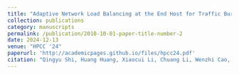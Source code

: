 ```yaml
---
title: "Adaptive Network Load Balancing at the End Host for Traffic Bursts in Data Centers"
collection: publications
category: manuscripts
permalink: /publication/2010-10-01-paper-title-number-2
date: 2024-12-13
venue: "HPCC '24"
paperurl: 'http://academicpages.github.io/files/hpcc24.pdf'
citation: "Qingyu Shi, Huang Huang, Xiaocui Li, Chuang Li, Wenzhi Cao, Limei Liu. Adaptive Network Load Balancing at the End Host for Traffic Bursts in Data Centers. In Proceedings of the 2024 IEEE International Conference on High Performance Computing and Communications (HPCC '24), Wuhan, China."
---
```

